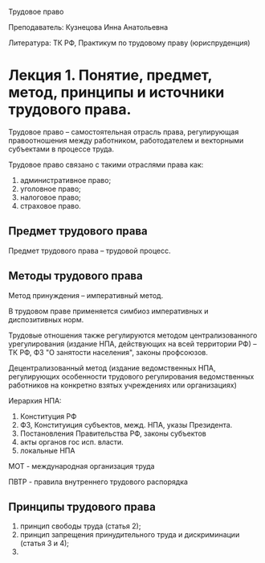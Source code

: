 Трудовое право

Преподаватель: Кузнецова Инна Анатольевна

Литература: ТК РФ, Практикум по трудовому праву (юриспруденция) 

# Лекция 1. Понятие, предмет, метод, принципы и источники трудового права.

Трудовое право – самостоятельная отрасль права, регулирующая правоотношения между работником, работодателем и векторными субъектами в процессе труда.

Трудовое право связано с такими отраслями права как:

1. административное право;
2. уголовное право;
3. налоговое право;
4. страховое право.

## Предмет трудового права

Предмет трудового права – трудовой процесс.

## Методы трудового права

Метод принуждения – императивный метод.

В трудовом праве применяется симбиоз императивных и диспозитивных норм.

Трудовые отношения также регулируются методом централизованного урегулирования (издание НПА, действующих на всей территории РФ) – ТК РФ, ФЗ "О занятости населения", законы профсоюзов.

Децентрализованный метод (издание ведомственных НПА, регулирующих особенности трудового регулирования ведомственных работников на конкретно взятых учреждениях или организациях)

Иерархия НПА:

1. Конституция РФ
2. ФЗ, Конституиция субъектов, межд. НПА, указы Президента.
3. Постановления Правительства РФ, законы субъектов
4. акты органов гос исп. власти.
5. локальные НПА 

МОТ - международная организация труда

ПВТР - правила внутреннего трудового распорядка

## Принципы трудового права

1. принцип свободы труда (статья 2);
2. принцип запрещения принудительного труда и дискриминации (статья 3 и 4);
3. 
